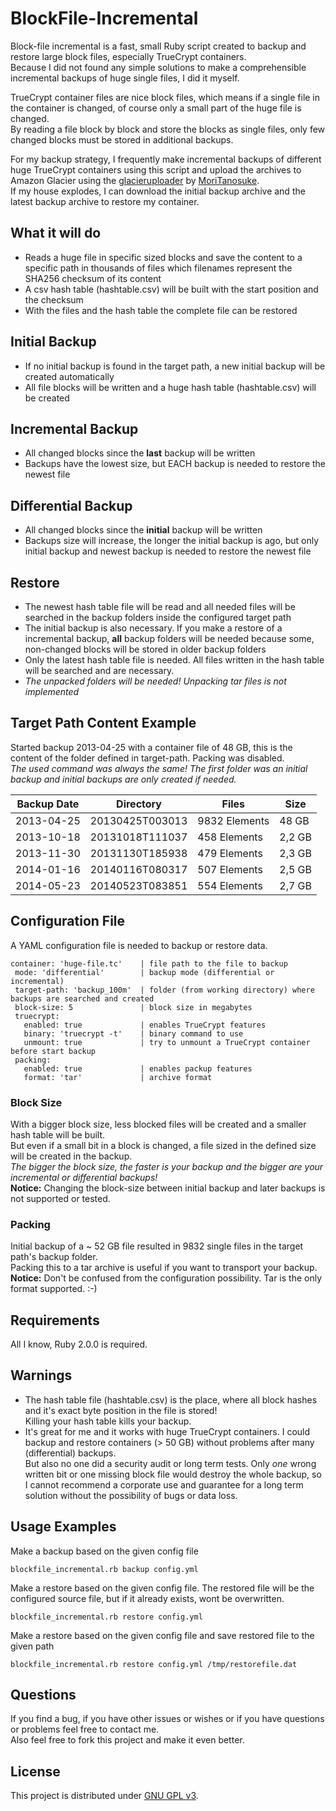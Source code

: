 BlockFile-Incremental
=====
Block-file incremental is a fast, small Ruby script created to backup and restore large block files, especially TrueCrypt containers.  
Because I did not found any simple solutions to make a comprehensible incremental backups of huge single files, I did it myself.

TrueCrypt container files are nice block files, which means if a single file in the container is changed, of course only a small part of the huge file is changed.  
By reading a file block by block and store the blocks as single files, only few changed blocks must be stored in additional backups.

For my backup strategy, I frequently make incremental backups of different huge TrueCrypt containers using this script and upload the archives to Amazon Glacier using the [glacieruploader][1] by [MoriTanosuke][2].  
If my house explodes, I can download the initial backup archive and the latest backup archive to restore my container.

What it will do
---------------
* Reads a huge file in specific sized blocks and save the content to a specific path in thousands of files which filenames represent the SHA256 checksum of its content
* A csv hash table (hashtable.csv) will be built with the start position and the checksum
* With the files and the hash table the complete file can be restored

Initial Backup
----------------
* If no initial backup is found in the target path, a new initial backup will be created automatically
* All file blocks will be written and a huge hash table (hashtable.csv) will be created

Incremental Backup
----------------
* All changed blocks since the __last__ backup will be written
* Backups have the lowest size, but EACH backup is needed to restore the newest file

Differential Backup
----------------

* All changed blocks since the __initial__ backup will be written
* Backups size will increase, the longer the initial backup is ago, but only initial backup and newest backup is needed to restore the newest file

Restore
----------------
* The newest hash table file will be read and all needed files will be searched in the backup folders inside the configured target path
* The initial backup is also necessary. If you make a restore of a incremental backup, __all__ backup folders will be needed because some, non-changed blocks will be stored in older backup folders
* Only the latest hash table file is needed. All files written in the hash table will be searched and are necessary.
* _The unpacked folders will be needed! Unpacking tar files is not implemented_

Target Path Content Example
----------------
Started backup 2013-04-25 with a container file of 48 GB, this is the content of the folder defined in target-path. Packing was disabled.  
_The used command was always the same! The first folder was an initial backup and initial backups are only created if needed._

Backup Date | Directory  | Files | Size
--------- | ------------- | ------------- | -----------
2013-04-25 | 20130425T003013 | 9832 Elements | 48 GB 
2013-10-18 | 20131018T111037  | 458 Elements | 2,2 GB
2013-11-30 | 20131130T185938  | 479 Elements | 2,3 GB
2014-01-16 | 20140116T080317  | 507 Elements | 2,5 GB
2014-05-23 | 20140523T083851  | 554 Elements | 2,7 GB


Configuration File
----------------
A YAML configuration file is needed to backup or restore data.
```
container: 'huge-file.tc'    | file path to the file to backup
 mode: 'differential'        | backup mode (differential or incremental)
 target-path: 'backup_100m'  | folder (from working directory) where backups are searched and created
 block-size: 5               | block size in megabytes
 truecrypt:
   enabled: true             | enables TrueCrypt features
   binary: 'truecrypt -t'    | binary command to use
   unmount: true             | try to unmount a TrueCrypt container before start backup
 packing:
   enabled: true             | enables packup features
   format: 'tar'             | archive format
```

### Block Size ###
With a bigger block size, less blocked files will be created and a smaller hash table will be built.  
But even if a small bit in a block is changed, a file sized in the defined size will be created in the backup.  
_The bigger the block size, the faster is your backup and the bigger are your incremental or differential backups!_  
__Notice:__ Changing the block-size between initial backup and later backups is not supported or tested.

### Packing ###
Initial backup of a ~ 52 GB file resulted in 9832 single files in the target path's backup folder.  
Packing this to a tar archive is useful if you want to transport your backup.  
__Notice:__ Don't be confused from the configuration possibility. Tar is the only format supported. :-)

Requirements
----------------
All I know, Ruby 2.0.0 is required.

Warnings
----------------
* The hash table file (hashtable.csv) is the place, where all block hashes and it's exact byte position in the file is stored!  
  Killing your hash table kills your backup.
* It's great for me and it works with huge TrueCrypt containers. I could backup and restore containers (> 50 GB) without problems after many (differential) backups.  
  But also no one did a security audit or long term tests. Only _one_ wrong written bit or one missing block file would destroy the whole backup, so I cannot recommend a corporate use and guarantee for a long term solution without the possibility of bugs or data loss. 

Usage Examples
-----
Make a backup based on the given config file

`blockfile_incremental.rb backup config.yml`

Make a restore based on the given config file.
The restored file will be the configured source file, but if it already exists, wont be overwritten.

`blockfile_incremental.rb restore config.yml`

Make a restore based on the given config file and save restored file to the given path

`blockfile_incremental.rb restore config.yml /tmp/restorefile.dat`

Questions
-----
If you find a bug, if you have other issues or wishes or if you have questions or problems feel free to contact me.  
Also feel free to fork this project and make it even better.

License
-----
This project is distributed under [GNU GPL v3][3].

[1]: https://github.com/MoriTanosuke/glacieruploader
[2]: https://github.com/MoriTanosuke
[3]: http://www.gnu.org/licenses/gpl-3.0.html